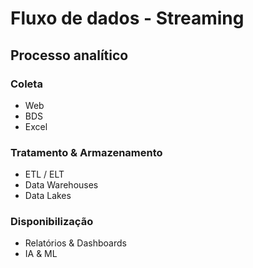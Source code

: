 # Fluxo de dados - Streaming

## Processo analítico

### Coleta
- Web
- BDS
- Excel

### Tratamento & Armazenamento
- ETL / ELT
- Data Warehouses
- Data Lakes

### Disponibilização
- Relatórios & Dashboards
- IA & ML
